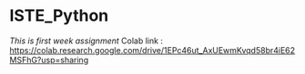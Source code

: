 # ISTE_Python
*This is first week assignment*
Colab link :  https://colab.research.google.com/drive/1EPc46ut_AxUEwmKvqd58br4iE62MSFhG?usp=sharing